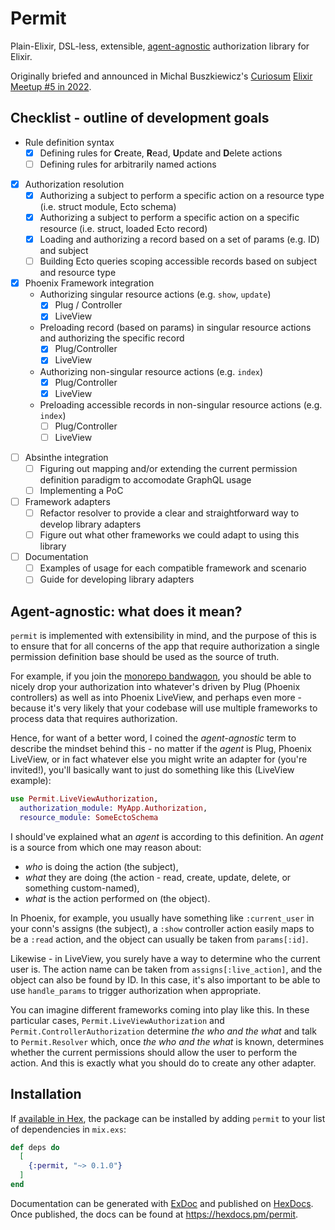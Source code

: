 # Permit

Plain-Elixir, DSL-less, extensible, [agent-agnostic](#agent-agnostic-what-does-it-mean) authorization library for Elixir.

Originally briefed and announced in Michal Buszkiewicz's [Curiosum](https://curiosum.com) [Elixir Meetup #5 in 2022](https://youtu.be/AvUPX6cAjzk?t=3997).

## Checklist - outline of development goals

* Rule definition syntax
  - [x] Defining rules for **C**reate, **R**ead, **U**pdate and **D**elete actions
  - [ ] Defining rules for arbitrarily named actions
- [x] Authorization resolution
  - [x] Authorizing a subject to perform a specific action on a resource type (i.e. struct module, Ecto schema)
  - [x] Authorizing a subject to perform a specific action on a specific resource (i.e. struct, loaded Ecto record)
  - [x] Loading and authorizing a record based on a set of params (e.g. ID) and subject
  - [ ] Building Ecto queries scoping accessible records based on subject and resource type
- [x] Phoenix Framework integration
  - Authorizing singular resource actions (e.g. `show`, `update`)
    - [x] Plug / Controller
    - [x] LiveView
  - Preloading record (based on params) in singular resource actions and authorizing the specific record
    - [x] Plug/Controller
    - [x] LiveView
  - Authorizing non-singular resource actions (e.g. `index`)
    - [x] Plug/Controller
    - [x] LiveView
  - Preloading accessible records in non-singular resource actions (e.g. `index`)
    - [ ] Plug/Controller
    - [ ] LiveView
* [ ] Absinthe integration
  - [ ] Figuring out mapping and/or extending the current permission definition paradigm to accomodate GraphQL usage
  - [ ] Implementing a PoC
* [ ] Framework adapters
  - [ ] Refactor resolver to provide a clear and straightforward way to develop library adapters
  - [ ] Figure out what other frameworks we could adapt to using this library
* [ ] Documentation
  - [ ] Examples of usage for each compatible framework and scenario
  - [ ] Guide for developing library adapters

## Agent-agnostic: what does it mean?

`permit` is implemented with extensibility in mind, and the purpose of this is to ensure that for all concerns of the app that require authorization a single permission definition base should be used as the source of truth.

For example, if you join the [monorepo bandwagon](https://blog.devgenius.io/embrace-the-mono-repo-3efcd09a38f8), you should be able to nicely drop your authorization into whatever's driven by Plug (Phoenix controllers) as well as into Phoenix LiveView, and perhaps even more - because it's very likely that your codebase will use multiple frameworks to process data that requires authorization.

Hence, for want of a better word, I coined the _agent-agnostic_ term to describe the mindset behind this - no matter if the _agent_ is Plug, Phoenix LiveView, or in fact whatever else you might write an adapter for (you're invited!), you'll basically want to just do something like this (LiveView example):

```elixir
use Permit.LiveViewAuthorization,
  authorization_module: MyApp.Authorization,
  resource_module: SomeEctoSchema
```

I should've explained what an _agent_ is according to this definition. An _agent_ is a source from which one may reason about:
* _who_ is doing the action (the subject),
* _what_ they are doing (the action - read, create, update, delete, or something custom-named),
* _what_ is the action performed on (the object).

In Phoenix, for example, you usually have something like `:current_user` in your conn's assigns (the subject), a `:show` controller action easily maps to be a `:read` action, and the object can usually be taken from `params[:id]`.

Likewise - in LiveView, you surely have a way to determine who the current user is. The action name can be taken from `assigns[:live_action]`, and the object can also be found by ID. In this case, it's also important to be able to use `handle_params` to trigger authorization when appropriate.

You can imagine different frameworks coming into play like this. In these particular cases, `Permit.LiveViewAuthorization` and `Permit.ControllerAuthorization` determine _the who and the what_ and talk to `Permit.Resolver` which, once _the who and the what_ is known, determines whether the current permissions should allow the user to perform the action. And this is exactly what you should do to create any other adapter.

## Installation

If [available in Hex](https://hex.pm/docs/publish), the package can be installed
by adding `permit` to your list of dependencies in `mix.exs`:

```elixir
def deps do
  [
    {:permit, "~> 0.1.0"}
  ]
end
```

Documentation can be generated with [ExDoc](https://github.com/elixir-lang/ex_doc)
and published on [HexDocs](https://hexdocs.pm). Once published, the docs can
be found at <https://hexdocs.pm/permit>.

